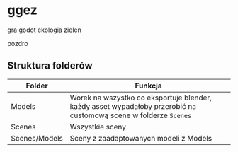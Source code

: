 ggez
====

gra godot ekologia zielen

pozdro

Struktura folderów
------------------

| Folder        | Funkcja                                                                                                          |
|---------------|------------------------------------------------------------------------------------------------------------------|
| Models        | Worek na wszystko co eksportuje blender, każdy asset wypadałoby przerobić na customową scene w folderze `Scenes` |
| Scenes        | Wszystkie sceny                                                                                                  |
| Scenes/Models | Sceny z zaadaptowanych modeli z Models                                                                           |
